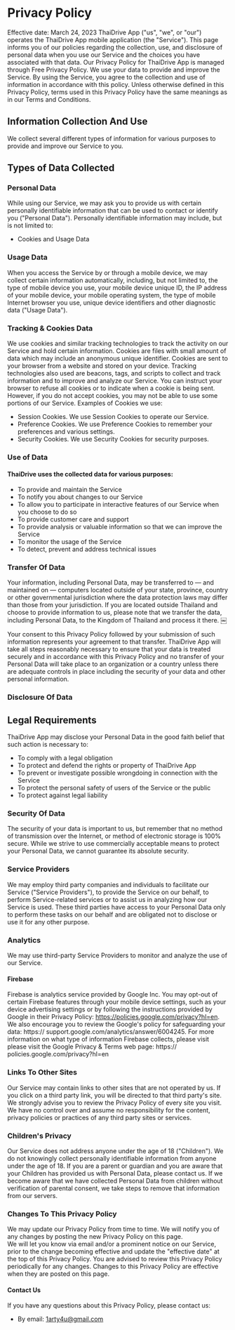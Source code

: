 # Privacy Policy 
Effective date: March 24, 2023
ThaiDrive App ("us", "we", or "our") operates the ThaiDrive App mobile application (the "Service"). This page informs you of our policies regarding the collection, use, and disclosure of personal data when you use our Service and the choices you have associated with that data. Our Privacy Policy for ThaiDrive App is managed through Free Privacy Policy. We use your data to provide and improve the Service. By using the Service, you agree to the collection and use of information in accordance with this policy. Unless otherwise defined in this Privacy Policy, terms used in this Privacy Policy have the same meanings as in our Terms and Conditions. 
## Information Collection And Use
We collect several different types of information for various purposes to provide and improve our Service to you.
## Types of Data Collected
### Personal Data
While using our Service, we may ask you to provide us with certain personally identifiable information that can be used to contact or identify you ("Personal Data"). Personally identifiable information may include, but is not limited to: 
* Cookies and Usage Data 
### Usage Data 
When you access the Service by or through a mobile device, we may collect certain information automatically, including, but not limited to, the type of mobile device you use, your mobile device unique ID, the IP address of your mobile device, your mobile operating system, the type of mobile Internet browser you use, unique device identifiers and other diagnostic data ("Usage Data").
### Tracking & Cookies Data
We use cookies and similar tracking technologies to track the activity on our Service and hold certain information. Cookies are files with small amount of data which may include an anonymous unique identifier. Cookies are sent to your browser from a website and stored on your device. Tracking technologies also used are beacons, tags, and scripts to collect and track information and to improve and analyze our Service. You can instruct your browser to refuse all cookies or to indicate when a cookie is being sent. However, if you do not accept cookies, you may not be able to use some portions of our Service. Examples of Cookies we use: 
* Session Cookies. We use Session Cookies to operate our Service. 
* Preference Cookies. We use Preference Cookies to remember your preferences and various settings. 
* Security Cookies. We use Security Cookies for security purposes. 
### Use of Data
#### ThaiDrive uses the collected data for various purposes: 
* To provide and maintain the Service 
* To notify you about changes to our Service 
* To allow you to participate in interactive features of our Service when you choose to do so 
* To provide customer care and support 
* To provide analysis or valuable information so that we can improve the Service 
* To monitor the usage of the Service 
* To detect, prevent and address technical issues
### Transfer Of Data
Your information, including Personal Data, may be transferred to — and maintained on — computers located outside of your state, province, country or other governmental jurisdiction where the data protection laws may differ than those from your jurisdiction. If you are located outside Thailand and choose to provide information to us, please note that we transfer the data, including Personal Data, to the Kingdom of Thailand and process it there. 
￼
 
Your consent to this Privacy Policy followed by your submission of such information represents your agreement to that transfer. ThaiDrive App will take all steps reasonably necessary to ensure that your data is treated securely and in accordance with this Privacy Policy and no transfer of your Personal Data will take place to an organization or a country unless there are adequate controls in place including the security of your data and other personal information. 
### Disclosure Of Data
## Legal Requirements
ThaiDrive App may disclose your Personal Data in the good faith belief that such action is necessary to: 
* To comply with a legal obligation 
* To protect and defend the rights or property of ThaiDrive App 
* To prevent or investigate possible wrongdoing in connection with the Service 
* To protect the personal safety of users of the Service or the public 
* To protect against legal liability
### Security Of Data 
The security of your data is important to us, but remember that no method of transmission over the Internet, or method of electronic storage is 100% secure. While we strive to use commercially acceptable means to protect your Personal Data, we cannot guarantee its absolute security. 
### Service Providers 
We may employ third party companies and individuals to facilitate our Service ("Service Providers"), to provide the Service on our behalf, to perform Service-related services or to assist us in analyzing how our Service is used. These third parties have access to your Personal Data only to perform these tasks on our behalf and are obligated not to disclose or use it for any other purpose.
### Analytics 
We may use third-party Service Providers to monitor and analyze the use of our Service. 
#### Firebase 
Firebase is analytics service provided by Google Inc. You may opt-out of certain Firebase features through your mobile device settings, such as your device advertising settings or by following the instructions provided by Google in their Privacy Policy: https://policies.google.com/privacy?hl=en. We also encourage you to review the Google's policy for safeguarding your data: https:// support.google.com/analytics/answer/6004245. For more information on what type of information Firebase collects, please visit please visit the Google Privacy & Terms web page: https:// policies.google.com/privacy?hl=en 
### Links To Other Sites 
Our Service may contain links to other sites that are not operated by us. If you click on a third party link, you will be directed to that third party's site. We strongly advise you to review the Privacy Policy of every site you visit. We have no control over and assume no responsibility for the content, privacy policies or practices of any third party sites or services. 
### Children's Privacy 
Our Service does not address anyone under the age of 18 ("Children"). We do not knowingly collect personally identifiable information from anyone under the age of 18. If you are a parent or guardian and you are aware that your Children has provided us with Personal Data, please contact us. If we become aware that we have collected Personal Data from children without verification of parental consent, we take steps to remove that information from our servers.
### Changes To This Privacy Policy
We may update our Privacy Policy from time to time. We will notify you of any changes by posting the new Privacy Policy on this page.  
We will let you know via email and/or a prominent notice on our Service, prior to the change becoming effective and update the "effective date" at the top of this Privacy Policy. You are advised to review this Privacy Policy periodically for any changes. Changes to this Privacy Policy are effective when they are posted on this page. 
#### Contact Us 
If you have any questions about this Privacy Policy, please contact us: 
* By email: 
1arty4u@gmail.com 
